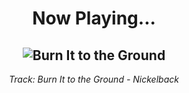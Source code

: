<div align="center"> 
<h1>Now Playing...</h1>

![Burn It to the Ground](https://i.scdn.co/image/ab67616d00001e02f74baf63e915712df348e647)
--
_<p>Track: Burn It to the Ground - Nickelback </p>_
</div>
